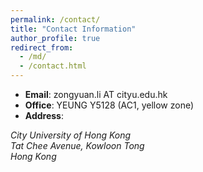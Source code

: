 ```yaml
---
permalink: /contact/
title: "Contact Information"
author_profile: true
redirect_from: 
  - /md/
  - /contact.html
---
```


* **Email**:
  zongyuan.li AT cityu.edu.hk
* **Office**:
  YEUNG Y5128 (AC1, yellow zone)
* **Address**:
<address>
  City University of Hong Kong<br /> Tat Chee Avenue, Kowloon Tong<br /> Hong Kong
</address>
